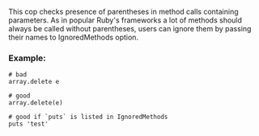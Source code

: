 This cop checks presence of parentheses in method calls containing
parameters.
As in popular Ruby's frameworks a lot of methods should always be
called without parentheses,
users can ignore them by passing their names to IgnoredMethods option.

### Example:
    # bad
    array.delete e

    # good
    array.delete(e)

    # good if `puts` is listed in IgnoredMethods
    puts 'test'